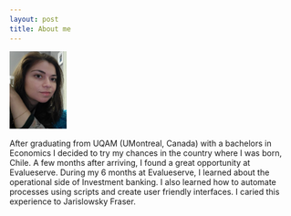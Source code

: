 ```yaml
---
layout: post
title: About me
---
```


<img src="/images/me.jpg" width="100">


After graduating from UQAM (UMontreal, Canada) with a bachelors in Economics I decided to try my chances in the country where I was born, Chile. A few months after arriving, I found a great opportunity at Evalueserve. During my 6 months at Evalueserve, I learned about the operational side of Investment banking. I also learned how to automate processes using scripts and create user friendly interfaces. I caried this experience to Jarislowsky Fraser.